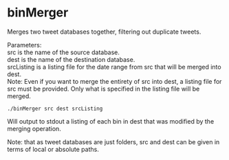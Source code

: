 # binMerger
Merges two tweet databases together, filtering out duplicate tweets.

Parameters:  
src is the name of the source database.  
dest is the name of the destination database.  
srcListing is a listing file for the date range from src that will be merged into dest.  
Note: Even if you want to merge the entirety of src into dest, a listing file for src must be provided. Only what is specified in the listing file will be merged.

```
./binMerger src dest srcListing
``` 
Will output to stdout a listing of each bin in dest that was modified by the merging operation.

Note: that as tweet databases are just folders, src and dest can be given in terms of local or absolute paths.
